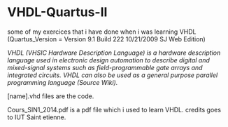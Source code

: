 # VHDL-Quartus-II
some of my exercices that i have done when i was learning VHDL (Quartus_Version = Version 9.1 Build 222 10/21/2009 SJ Web Edition)

*VHDL (VHSIC Hardware Description Language) is a hardware description language used in electronic design automation to describe digital and mixed-signal systems such as field-programmable gate arrays and integrated circuits. VHDL can also be used as a general purpose parallel programming language (Source Wiki).*

[name].vhd files are the code.

Cours_SIN1_2014.pdf is a pdf file which i used to learn VHDL. credits goes to IUT Saint etienne.
